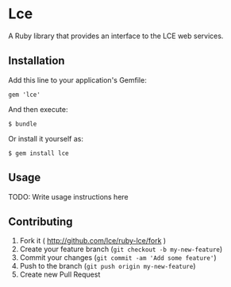# Lce

A Ruby library that provides an interface to the LCE web services.

## Installation

Add this line to your application's Gemfile:

    gem 'lce'

And then execute:

    $ bundle

Or install it yourself as:

    $ gem install lce

## Usage

TODO: Write usage instructions here

## Contributing

1. Fork it ( http://github.com/lce/ruby-lce/fork )
2. Create your feature branch (`git checkout -b my-new-feature`)
3. Commit your changes (`git commit -am 'Add some feature'`)
4. Push to the branch (`git push origin my-new-feature`)
5. Create new Pull Request
